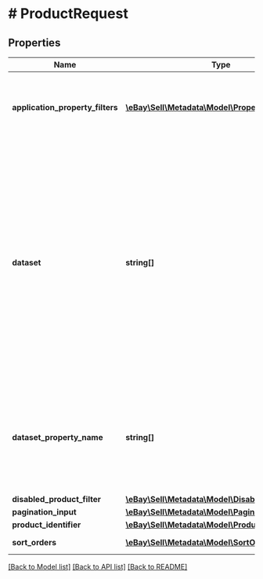 # # ProductRequest

## Properties

Name | Type | Description | Notes
------------ | ------------- | ------------- | -------------
**application_property_filters** | [**\eBay\Sell\Metadata\Model\PropertyFilterInner[]**](PropertyFilterInner.md) | This array is used to filter the properties of an application, such as a vehicle&#39;s make or model, that will be returned in the response.&lt;br&gt;&lt;br&gt;Application property filters are specified as name-value pairs. Only products compatible with these name-value pairs will be returned. | [optional]
**dataset** | **string[]** | This array defines the type of properties that are returned for the catalog-enabled category.&lt;br&gt;&lt;br&gt;For example, if you specify &lt;code&gt;Searchable&lt;/code&gt;, the compatibility details will contain properties that can be used to search for products, such as make or model.&lt;br&gt;&lt;br&gt;&lt;span class&#x3D;\&quot;tablenote\&quot;&gt;&lt;b&gt;Note:&lt;/b&gt; This field cannot be used alongside &lt;b&gt;dataPropertyName&lt;/b&gt;. If both are used, an error will occur.&lt;/span&gt;&lt;br&gt;&lt;b&gt;Valid values:&lt;/b&gt;&lt;ul&gt;&lt;li&gt;&lt;code&gt;DisplayableProductDetails&lt;/code&gt;: Properties for use in a user interface to describe products.&lt;/li&gt;&lt;li&gt;&lt;code&gt;DisplayableSearchResults&lt;/code&gt;: Properties for use in results for product searches.&lt;/li&gt;&lt;li&gt;&lt;code&gt;Searchable&lt;/code&gt;: Properties for use in searches.&lt;/li&gt;&lt;li&gt;&lt;code&gt;Sortable&lt;/code&gt;: Properties that are suitable for sorting.&lt;/li&gt;&lt;/ul&gt;&lt;br&gt;&lt;b&gt;Default:&lt;/b&gt; &lt;code&gt;DisplayableSearchResults&lt;/code&gt; | [optional]
**dataset_property_name** | **string[]** | This comma-delimted array can be used to define the specific property name(s) that will be returned in the response.&lt;br&gt;&lt;br&gt;For example, if you specify &lt;code&gt;Engine&lt;/code&gt;, the result set will only contain engines that are compatible with the input criteria.&lt;br&gt;&lt;br&gt;&lt;span class&#x3D;\&quot;tablenote\&quot;&gt;&lt;b&gt;Note:&lt;/b&gt; This array cannot be used alongside &lt;b&gt;dataset&lt;/b&gt;. If both are used, an error will occur.&lt;/span&gt; | [optional]
**disabled_product_filter** | [**\eBay\Sell\Metadata\Model\DisabledProductFilter**](DisabledProductFilter.md) |  | [optional]
**pagination_input** | [**\eBay\Sell\Metadata\Model\PaginationInput**](PaginationInput.md) |  | [optional]
**product_identifier** | [**\eBay\Sell\Metadata\Model\ProductIdentifier**](ProductIdentifier.md) |  | [optional]
**sort_orders** | [**\eBay\Sell\Metadata\Model\SortOrderInner[]**](SortOrderInner.md) | This array controls the sort order of compatibility properties. | [optional]

[[Back to Model list]](../../README.md#models) [[Back to API list]](../../README.md#endpoints) [[Back to README]](../../README.md)
